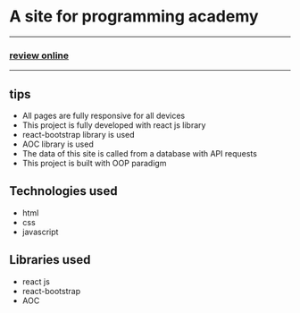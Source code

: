 <h1>A site for programming academy</h1>

<hr>

<h3>
  <a href="https://66d0e9d2ceea5ca43e83a74e--graceful-kringle-726fcd.netlify.app/">review online</a>
</h3>

<hr>

<h2>tips</h2>

- <span>All pages are fully responsive for all devices</span>
- <span>This project is fully developed with react js library</span>
- <span>react-bootstrap library is used</span>
- <span>AOC library is used</span>
- <span>The data of this site is called from a database with API requests</span>
- <span>This project is built with OOP paradigm</span>

<h2>Technologies used</h2>

- <span>html</span>
- <span>css</span>
- <span>javascript</span>

<h2>Libraries used</h2>

- <span>react js</span>
- <span>react-bootstrap</span>
- <span>AOC</span>
